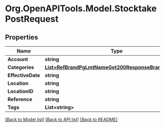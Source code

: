 # Org.OpenAPITools.Model.StocktakePostRequest

## Properties

Name | Type | Description | Notes
------------ | ------------- | ------------- | -------------
**Account** | **string** |  | [optional] 
**Categories** | [**List&lt;RefBrandPgLmtNameGet200ResponseBrandListInner&gt;**](RefBrandPgLmtNameGet200ResponseBrandListInner.md) |  | [optional] 
**EffectiveDate** | **string** |  | [optional] 
**Location** | **string** |  | [optional] 
**LocationID** | **string** |  | [optional] 
**Reference** | **string** |  | [optional] 
**Tags** | **List&lt;string&gt;** |  | [optional] 

[[Back to Model list]](../README.md#documentation-for-models) [[Back to API list]](../README.md#documentation-for-api-endpoints) [[Back to README]](../README.md)

